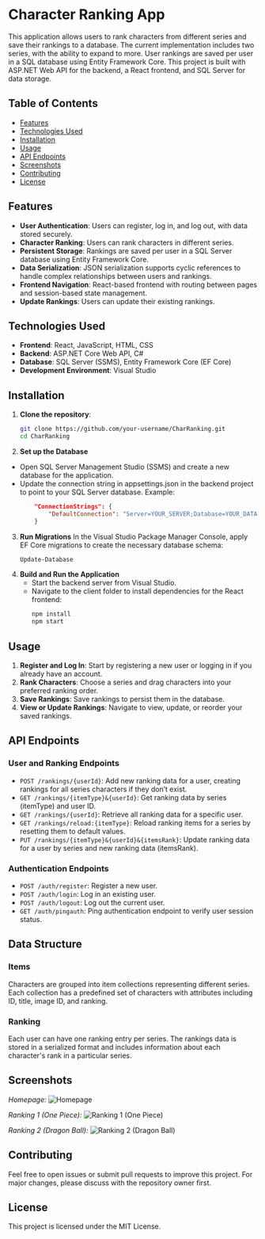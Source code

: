 # Character Ranking App

This application allows users to rank characters from different series and save their rankings to a database. The current implementation includes two series, with the ability to expand to more. User rankings are saved per user in a SQL database using Entity Framework Core. This project is built with ASP.NET Web API for the backend, a React frontend, and SQL Server for data storage.

## Table of Contents

- [Features](#features)
- [Technologies Used](#technologies-used)
- [Installation](#installation)
- [Usage](#usage)
- [API Endpoints](#api-endpoints)
- [Screenshots](#screenshots)
- [Contributing](#contributing)
- [License](#license)

## Features

- **User Authentication**: Users can register, log in, and log out, with data stored securely.
- **Character Ranking**: Users can rank characters in different series.
- **Persistent Storage**: Rankings are saved per user in a SQL Server database using Entity Framework Core.
- **Data Serialization**: JSON serialization supports cyclic references to handle complex relationships between users and rankings.
- **Frontend Navigation**: React-based frontend with routing between pages and session-based state management.
- **Update Rankings**: Users can update their existing rankings.

## Technologies Used

- **Frontend**: React, JavaScript, HTML, CSS
- **Backend**: ASP.NET Core Web API, C#
- **Database**: SQL Server (SSMS), Entity Framework Core (EF Core)
- **Development Environment**: Visual Studio

## Installation

1. **Clone the repository**:
   ```bash
   git clone https://github.com/your-username/CharRanking.git
   cd CharRanking

2. **Set up the Database**
  - Open SQL Server Management Studio (SSMS) and create a new database for the application.
  - Update the connection string in appsettings.json in the backend project to point to your SQL Server database. Example:
    ```json
        "ConnectionStrings": {
            "DefaultConnection": "Server=YOUR_SERVER;Database=YOUR_DATABASE;Trusted_Connection=True;MultipleActiveResultSets=true"
        }

3. **Run Migrations**
    In the Visual Studio Package Manager Console, apply EF Core migrations to create the necessary database schema:
      ```bash
      Update-Database

4. **Build and Run the Application**
   - Start the backend server from Visual Studio.
   - Navigate to the client folder to install dependencies for the React frontend:
     ```bash
     npm install
     npm start

## Usage

1. **Register and Log In**: Start by registering a new user or logging in if you already have an account.
2. **Rank Characters**: Choose a series and drag characters into your preferred ranking order.
3. **Save Rankings**: Save rankings to persist them in the database.
4. **View or Update Rankings**: Navigate to view, update, or reorder your saved rankings.

## API Endpoints

### User and Ranking Endpoints

- `POST /rankings/{userId}`: Add new ranking data for a user, creating rankings for all series characters if they don’t exist.
- `GET /rankings/{itemType}&{userId}`: Get ranking data by series (itemType) and user ID.
- `GET /rankings/{userId}`: Retrieve all ranking data for a specific user.
- `GET /rankings/reload:{itemType}`: Reload ranking items for a series by resetting them to default values.
- `PUT /rankings/{itemType}&{userId}&{itemsRank}`: Update ranking data for a user by series and new ranking data (itemsRank).

### Authentication Endpoints

- `POST /auth/register`: Register a new user.
- `POST /auth/login`: Log in an existing user.
- `POST /auth/logout`: Log out the current user.
- `GET /auth/pingauth`: Ping authentication endpoint to verify user session status.

## Data Structure

### Items

Characters are grouped into item collections representing different series. Each collection has a predefined set of characters with attributes including ID, title, image ID, and ranking.

### Ranking

Each user can have one ranking entry per series. The rankings data is stored in a serialized format and includes information about each character's rank in a particular series.

## Screenshots

*Homepage:*
![Homepage](https://github.com/idan-sh1/CharRanking/blob/master/Screenshots/Homepage.png)

*Ranking 1 (One Piece):*
![Ranking 1 (One Piece)](https://github.com/idan-sh1/CharRanking/blob/master/Screenshots/Ranking1.png)

*Ranking 2 (Dragon Ball):*
![Ranking 2 (Dragon Ball)](https://github.com/idan-sh1/CharRanking/blob/master/Screenshots/Ranking2.png)

## Contributing

Feel free to open issues or submit pull requests to improve this project. For major changes, please discuss with the repository owner first.

## License

This project is licensed under the MIT License.

